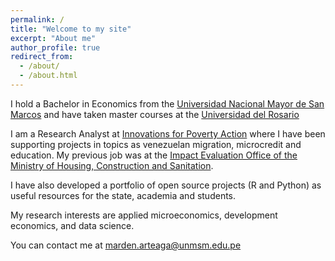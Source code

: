```yaml
---
permalink: /
title: "Welcome to my site"
excerpt: "About me"
author_profile: true
redirect_from: 
  - /about/
  - /about.html
---
```

I hold a Bachelor in Economics from the [Universidad Nacional Mayor de San Marcos](https://unmsm.edu.pe/) and have taken master courses at the [Universidad del Rosario](https://urosario.edu.co/)

I am a Research Analyst at [Innovations for Poverty Action](https://poverty-action.org/node/52152) where I have been supporting projects in topics as venezuelan migration, microcredit and education. My previous job was at the [Impact Evaluation Office of the Ministry of Housing, Construction and Sanitation](https://www.gob.pe/institucion/vivienda/colecciones/1995-oficina-general-de-monitoreo-y-evaluacion-del-impacto-ogmei). 

I have also developed a portfolio of open source projects (R and Python) as useful resources for the state, academia and students.

My research interests are applied microeconomics, development economics, and data science. 

You can contact me at [marden.arteaga@unmsm.edu.pe](mailto:marden.arteaga@unmsm.edu.pe) 

